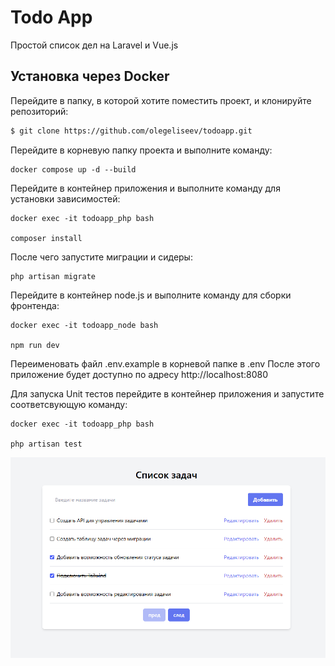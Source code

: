 # Todo App
Простой список дел на Laravel и Vue.js

## Установка через Docker

Перейдите в папку, в которой хотите поместить проект, и клонируйте репозиторий:

```sh
$ git clone https://github.com/olegeliseev/todoapp.git
```

Перейдите в корневую папку проекта и выполните команду:

```
docker compose up -d --build
```

Перейдите в контейнер приложения и выполните команду для установки зависимостей:
```
docker exec -it todoapp_php bash

composer install
```

После чего запустите миграции и сидеры:
```
php artisan migrate
```

Перейдите в контейнер node.js и выполните команду для сборки фронтенда:
```
docker exec -it todoapp_node bash

npm run dev
```

Переименовать файл .env.example в корневой папке в .env
После этого приложение будет доступно по адресу http://localhost:8080

Для запуска Unit тестов перейдите в контейнер приложения и запустите соответсвующую команду:
```
docker exec -it todoapp_php bash

php artisan test
```

![Image Alt](https://github.com/olegeliseev/todoapp/blob/f1f99a99226d463677c62b43c742ee9f118253db/screenshot.png)
